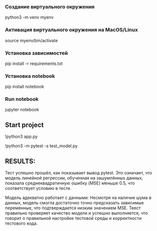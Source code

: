 ### Создание виртуального окружения
python3 -m venv myenv

### Активация виртуального окружения на MacOS/Linux
source myenv/bin/activate

### Установка зависимостей
pip install -r requirements.txt

### Установка notebook
pip install notebook

### Run notebook
jupyter notebook

## Start project
!python3 app.py

!python3 -m pytest -s test_model.py

## RESULTS:

Тест успешно прошёл, как показывает вывод pytest. Это означает, что модель линейной регрессии, обученная на зашумлённых данных, показала среднеквадратичную ошибку (MSE) меньше 0.5, что соответствует условию в тесте.

Модель адекватно работает с данными: Несмотря на наличие шума в данных, модель смогла достаточно точно предсказать зависимые переменные, что подтверждается низким значением MSE.
Теест правильно проверяет качество модели и успешно выполняется, что говорит о правильной настройке тестовой среды и корректности тестового кода.
